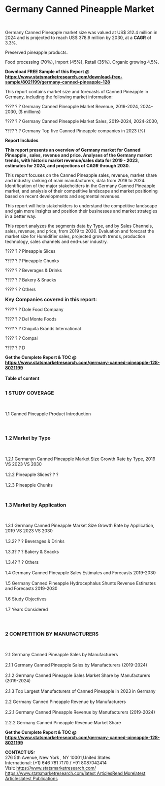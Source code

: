 <h1>Germany Canned Pineapple Market</h1><br/><p>Germany Canned Pineapple market size was valued at US$ 312.4 million in 2024 and is projected to reach US$ 378.9 million by 2030, at a <strong>CAGR</strong> of 3.3%.</p><p>Preserved pineapple products.</p><p>Food processing (70%), Import (45%), Retail (35%). Organic growing 4.5%.</p><p><strong>Download FREE Sample of this Report @ <a href="https://www.statsmarketresearch.com/download-free-sample/8021199/germany-canned-pineapple-128">https://www.statsmarketresearch.com/download-free-sample/8021199/germany-canned-pineapple-128</a></strong></p><p>This report contains market size and forecasts of Canned Pineapple in Germany, including the following market information:</p><p>???? ? ? Germany Canned Pineapple Market Revenue, 2019-2024, 2024-2030, ($ millions)</p><p>???? ? ? Germany Canned Pineapple Market Sales, 2019-2024, 2024-2030,</p><p>???? ? ? Germany Top five Canned Pineapple companies in 2023 (%)</p><p><strong>Report Includes</strong></p><p><strong>This report presents an overview of Germany market for Canned Pineapple , sales, revenue and price. Analyses of the Germany market trends, with historic market revenue/sales data for 2019 - 2023, estimates for 2024, and projections of <strong>CAGR</strong> through 2030.</strong></p><p>This report focuses on the Canned Pineapple sales, revenue, market share and industry ranking of main manufacturers, data from 2019 to 2024. Identification of the major stakeholders in the Germany Canned Pineapple market, and analysis of their competitive landscape and market positioning based on recent developments and segmental revenues.</p><p>This report will help stakeholders to understand the competitive landscape and gain more insights and position their businesses and market strategies in a better way.</p><p>This report analyzes the segments data by Type, and by Sales Channels, sales, revenue, and price, from 2019 to 2030. Evaluation and forecast the market size for Humidifier sales, projected growth trends, production technology, sales channels and end-user industry.</p><p>???? ? ? Pineapple Slices</p><p>???? ? ? Pineapple Chunks</p><p>???? ? ? Beverages & Drinks</p><p>???? ? ? Bakery & Snacks</p><p>???? ? ? Others</p><p><span style="font-size:16px"><strong>Key Companies covered in this report:</strong></span></p><p>???? ? ? Dole Food Company</p><p>???? ? ? Del Monte Foods</p><p>???? ? ? Chiquita Brands International</p><p>???? ? ? Compal</p><p>???? ? ? D</p><div><b>Get the Complete Report & TOC @ <a href="https://www.statsmarketresearch.com/germany-canned-pineapple-128-8021199">https://www.statsmarketresearch.com/germany-canned-pineapple-128-8021199</a></b></div><br><b>Table of content</b><p><h2><span style="font-size:16px"><strong>1 STUDY COVERAGE</strong></span></h2><br /><p>1.1 Canned Pineapple Product Introduction</p><br /><h2><span style="font-size:16px"><strong>1.2 Market by Type</strong></span></h2><br /><p>1.2.1 Germanyn Canned Pineapple Market Size Growth Rate by Type, 2019 VS 2023 VS 2030<br /><br />1.2.2 Pineapple Slices? ? ? <br /><br />1.2.3 Pineapple Chunks<br /><br /><h2><span style="font-size:16px"><strong>1.3 Market by Application</strong></span></h2><br /><p>1.3.1 Germany Canned Pineapple Market Size Growth Rate by Application, 2019 VS 2023 VS 2030<br /><br />1.3.2? ? ? Beverages & Drinks<br /><br />1.3.3? ? ? Bakery & Snacks<br /><br />1.3.4? ? ? Others<br /><br />1.4 Germany Canned Pineapple Sales Estimates and Forecasts 2019-2030<br /><br />1.5 Germany Canned Pineapple Hydrocephalus Shunts Revenue Estimates and Forecasts 2019-2030<br /><br />1.6 Study Objectives<br /><br />1.7 Years Considered</p><br /><h2><span style="font-size:16px"><strong>2 COMPETITION BY MANUFACTURERS</strong></span></h2><br /><p>2.1 Germany Canned Pineapple Sales by Manufacturers<br /><br />2.1.1 Germany Canned Pineapple Sales by Manufacturers (2019-2024)<br /><br />2.1.2 Germany Canned Pineapple Sales Market Share by Manufacturers (2019-2024)<br /><br />2.1.3 Top Largest Manufacturers of Canned Pineapple in 2023 in Germany<br /><br />2.2 Germany Canned Pineapple Revenue by Manufacturers<br /><br />2.2.1 Germany Canned Pineapple Revenue by Manufacturers (2019-2024)<br /><br />2.2.2 Germany Canned Pineapple Revenue Market Share<br><div><b>Get the Complete Report & TOC @ <a href="https://www.statsmarketresearch.com/germany-canned-pineapple-128-8021199">https://www.statsmarketresearch.com/germany-canned-pineapple-128-8021199</a></b></div></p> <b>CONTACT US:</b><br>276 5th Avenue, New York , NY 10001,United States<br>International: (+1) 646 781 7170 / +91 8087042414<br>Visit: <a href="https://www.statsmarketresearch.com/">https://www.statsmarketresearch.com/</a><br><a href="https://gyeongbokgung.com">https://www.statsmarketresearch.com/</a><a href="https://hallyeomaritime.com">latest Articles</a><a href="https://jingwansa.com">Read More</a><a href=https://nguoiviet.jp/">latest Articles</a><a href="https://www.intelmarketresearch.com/">latest Publications</a>